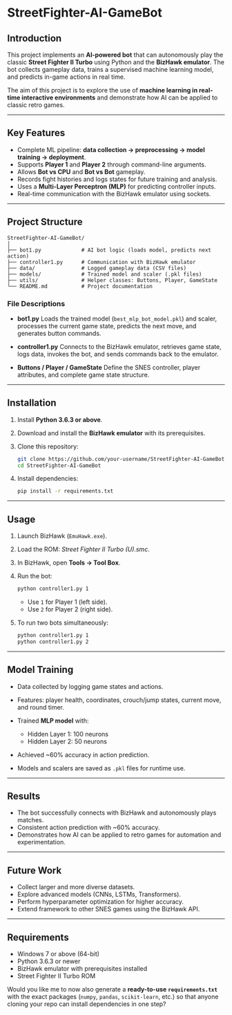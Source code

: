 # StreetFighter-AI-GameBot

## Introduction

This project implements an **AI-powered bot** that can autonomously play the classic **Street Fighter II Turbo** using Python and the **BizHawk emulator**.
The bot collects gameplay data, trains a supervised machine learning model, and predicts in-game actions in real time.

The aim of this project is to explore the use of **machine learning in real-time interactive environments** and demonstrate how AI can be applied to classic retro games.

---

## Key Features

* Complete ML pipeline: **data collection → preprocessing → model training → deployment**.
* Supports **Player 1** and **Player 2** through command-line arguments.
* Allows **Bot vs CPU** and **Bot vs Bot** gameplay.
* Records fight histories and logs states for future training and analysis.
* Uses a **Multi-Layer Perceptron (MLP)** for predicting controller inputs.
* Real-time communication with the BizHawk emulator using sockets.

---

## Project Structure

```
StreetFighter-AI-GameBot/
│
├── bot1.py             # AI bot logic (loads model, predicts next action)
├── controller1.py      # Communication with BizHawk emulator
├── data/               # Logged gameplay data (CSV files)
├── models/             # Trained model and scaler (.pkl files)
├── utils/              # Helper classes: Buttons, Player, GameState
└── README.md           # Project documentation
```

### File Descriptions

* **bot1.py**
  Loads the trained model (`best_mlp_bot_model.pkl`) and scaler, processes the current game state, predicts the next move, and generates button commands.

* **controller1.py**
  Connects to the BizHawk emulator, retrieves game state, logs data, invokes the bot, and sends commands back to the emulator.

* **Buttons / Player / GameState**
  Define the SNES controller, player attributes, and complete game state structure.

---

## Installation

1. Install **Python 3.6.3 or above**.
2. Download and install the **BizHawk emulator** with its prerequisites.
3. Clone this repository:

   ```bash
   git clone https://github.com/your-username/StreetFighter-AI-GameBot.git
   cd StreetFighter-AI-GameBot
   ```
4. Install dependencies:

   ```bash
   pip install -r requirements.txt
   ```

---

## Usage

1. Launch BizHawk (`EmuHawk.exe`).

2. Load the ROM: *Street Fighter II Turbo (U).smc*.

3. In BizHawk, open **Tools → Tool Box**.

4. Run the bot:

   ```bash
   python controller1.py 1
   ```

   * Use `1` for Player 1 (left side).
   * Use `2` for Player 2 (right side).

5. To run two bots simultaneously:

   ```bash
   python controller1.py 1
   python controller1.py 2
   ```

---

## Model Training

* Data collected by logging game states and actions.
* Features: player health, coordinates, crouch/jump states, current move, and round timer.
* Trained **MLP model** with:

  * Hidden Layer 1: 100 neurons
  * Hidden Layer 2: 50 neurons
* Achieved \~60% accuracy in action prediction.
* Models and scalers are saved as `.pkl` files for runtime use.

---

## Results

* The bot successfully connects with BizHawk and autonomously plays matches.
* Consistent action prediction with \~60% accuracy.
* Demonstrates how AI can be applied to retro games for automation and experimentation.

---

## Future Work

* Collect larger and more diverse datasets.
* Explore advanced models (CNNs, LSTMs, Transformers).
* Perform hyperparameter optimization for higher accuracy.
* Extend framework to other SNES games using the BizHawk API.

---

## Requirements

* Windows 7 or above (64-bit)
* Python 3.6.3 or newer
* BizHawk emulator with prerequisites installed
* Street Fighter II Turbo ROM



Would you like me to now also generate a **ready-to-use `requirements.txt`** with the exact packages (`numpy`, `pandas`, `scikit-learn`, etc.) so that anyone cloning your repo can install dependencies in one step?
